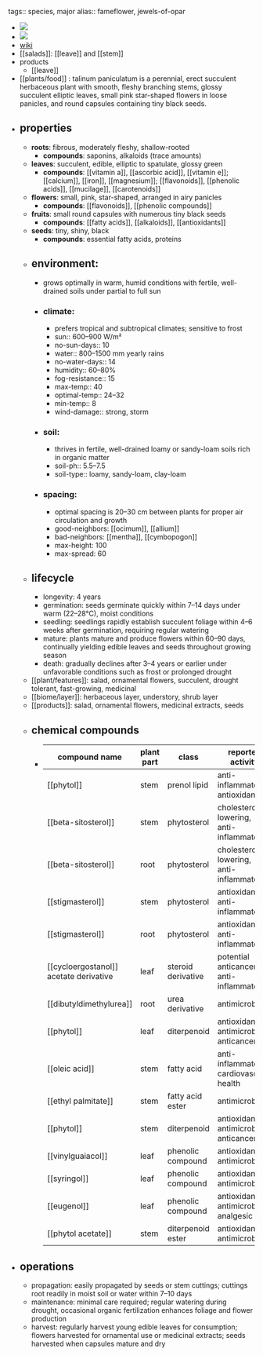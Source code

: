 tags:: species, major
alias:: fameflower, jewels-of-opar

- ![](https://peach-geographical-bat-397.mypinata.cloud/ipfs/QmY78iNwt1QHjrTNxNimphV6v59CcoRL6b8D2MTs9pkSQY)
- ![](https://peach-geographical-bat-397.mypinata.cloud/ipfs/QmXvCqv7LfM7Dtazh8YhL9agQWYV72bB34vx9erk6m81dy)
- [wiki](https://en.wikipedia.org/wiki/Talinum_paniculatum)
- [[salads]]: [[leave]] and [[stem]]
- products
	- [[leave]]
- [[plants/food]] : talinum paniculatum is a perennial, erect succulent herbaceous plant with smooth, fleshy branching stems, glossy succulent elliptic leaves, small pink star-shaped flowers in loose panicles, and round capsules containing tiny black seeds.
- ## properties
	- **roots**: fibrous, moderately fleshy, shallow-rooted
		- **compounds**: saponins, alkaloids (trace amounts)
	- **leaves**: succulent, edible, elliptic to spatulate, glossy green
		- **compounds**: [[vitamin a]], [[ascorbic acid]], [[vitamin e]]; [[calcium]], [[iron]], [[magnesium]]; [[flavonoids]], [[phenolic acids]], [[mucilage]], [[carotenoids]]
	- **flowers**: small, pink, star-shaped, arranged in airy panicles
		- **compounds**: [[flavonoids]], [[phenolic compounds]]
	- **fruits**: small round capsules with numerous tiny black seeds
		- **compounds**: [[fatty acids]], [[alkaloids]], [[antioxidants]]
	- **seeds**: tiny, shiny, black
		- **compounds**: essential fatty acids, proteins
	- ## environment:
		- grows optimally in warm, humid conditions with fertile, well-drained soils under partial to full sun
		- ### climate:
			- prefers tropical and subtropical climates; sensitive to frost
			- sun:: 600–900 W/m²
			- no-sun-days:: 10
			- water:: 800–1500 mm yearly rains
			- no-water-days:: 14
			- humidity:: 60–80%
			- fog-resistance:: 15
			- max-temp:: 40
			- optimal-temp:: 24–32
			- min-temp:: 8
			- wind-damage:: strong, storm
		- ### soil:
			- thrives in fertile, well-drained loamy or sandy-loam soils rich in organic matter
			- soil-ph:: 5.5–7.5
			- soil-type:: loamy, sandy-loam, clay-loam
		- ### spacing:
			- optimal spacing is 20–30 cm between plants for proper air circulation and growth
			- good-neighbors: [[ocimum]], [[allium]]
			- bad-neighbors: [[mentha]], [[cymbopogon]]
			- max-height: 100
			- max-spread: 60
	- ## lifecycle
		- longevity: 4 years
		- germination: seeds germinate quickly within 7–14 days under warm (22–28°C), moist conditions
		- seedling: seedlings rapidly establish succulent foliage within 4–6 weeks after germination, requiring regular watering
		- mature: plants mature and produce flowers within 60–90 days, continually yielding edible leaves and seeds throughout growing season
		- death: gradually declines after 3–4 years or earlier under unfavorable conditions such as frost or prolonged drought
	- [[plant/features]]: salad, ornamental flowers, succulent, drought tolerant, fast-growing, medicinal
	- [[biome/layer]]: herbaceous layer, understory, shrub layer
	- [[products]]: salad, ornamental flowers, medicinal extracts, seeds
	- ## chemical compounds
		- | compound name                           | plant part | class              | reported activity                                  |
		  |-----------------------------------------|------------|--------------------|----------------------------------------------------|
		  | [[phytol]]                                  | stem       | prenol lipid       | anti-inflammatory, antioxidant                    |
		  | [[beta-sitosterol]]                         | stem       | phytosterol        | cholesterol-lowering, anti-inflammatory           |
		  | [[beta-sitosterol]]                         | root       | phytosterol        | cholesterol-lowering, anti-inflammatory           |
		  | [[stigmasterol]]                            | stem       | phytosterol        | antioxidant, anti-inflammatory                    |
		  | [[stigmasterol]]                            | root       | phytosterol        | antioxidant, anti-inflammatory                    |
		  | [[cycloergostanol]] acetate derivative      | leaf       | steroid derivative | potential anticancer, anti-inflammatory           |
		  | [[dibutyldimethylurea]]                     | root       | urea derivative    | antimicrobial                                     |
		  | [[phytol]]                                  | leaf       | diterpenoid        | antioxidant, antimicrobial, anticancer            |
		  | [[oleic acid]]                              | stem       | fatty acid         | anti-inflammatory, cardiovascular health          |
		  | [[ethyl palmitate]]                         | stem       | fatty acid ester   | antimicrobial                                     |
		  | [[phytol]]                                  | stem       | diterpenoid        | antioxidant, antimicrobial, anticancer            |
		  | [[vinylguaiacol]]                           | leaf       | phenolic compound  | antioxidant, antimicrobial                        |
		  | [[syringol]]                                | leaf       | phenolic compound  | antioxidant, antimicrobial                        |
		  | [[eugenol]]                                 | leaf       | phenolic compound  | antioxidant, antimicrobial, analgesic             |
		  | [[phytol acetate]]                          | stem       | diterpenoid ester  | antioxidant, antimicrobial                        |
- ## operations
	- propagation: easily propagated by seeds or stem cuttings; cuttings root readily in moist soil or water within 7–10 days
	- maintenance: minimal care required; regular watering during drought, occasional organic fertilization enhances foliage and flower production
	- harvest: regularly harvest young edible leaves for consumption; flowers harvested for ornamental use or medicinal extracts; seeds harvested when capsules mature and dry